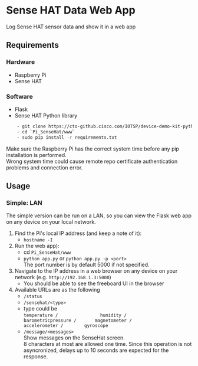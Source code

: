 # Sense HAT Data Web App

Log Sense HAT sensor data and show it in a web app

## Requirements

### Hardware

- Raspberry Pi 
- Sense HAT

### Software

- Flask
- Sense HAT Python library

```bash
    - git clone https://cto-github.cisco.com/IOTSP/device-demo-kit-python.git
    - cd `Pi_SenseHat/www`
    - sudo pip install -r requirements.txt 
```
Make sure the Raspberry Pi has the correct system time before any pip installation is performed.<br> 
Wrong system time could cause remote repo certificate authentication problems and connection error.

## Usage

### Simple: LAN

The simple version can be run on a LAN, so you can view the Flask web app on any device on your local network.

1. Find the Pi's local IP address (and keep a note of it):
    - `hostname -I`
1. Run the web app):
    -  cd `Pi_SenseHat/www`
    - `python app.py` or `python app.py -p <port>` <br>
   The port number is by default 5000 if not specified.
1. Navigate to the IP address in a web browser on any device on your network (e.g. `http://192.168.1.3:5000`)
    - You should be able to see the freeboard UI in the browser
1. Available URLs are as the following
    -  `/status`
    -  `/sensehat/<type>`
    - type could be  
     `temperature /               
     humidity /                  
     barometricpressure /      
     magnetometer /         
     accelerometer /       
     gyroscope`         
    -  `/message/<messages>` <br>
      Show messages on the SenseHat screen.<br> 8 characters at most are allowed one time. Since this operation is not asyncronized, delays up to 10 seconds are expected for the response.

